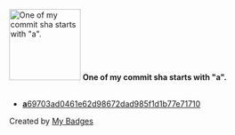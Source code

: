 <img src="https://github.com/my-badges/my-badges/blob/master/src/all-badges/abc-commit/a-commit.png?raw=true" alt="One of my commit sha starts with &quot;a&quot;." title="One of my commit sha starts with &quot;a&quot;." width="128">
<strong>One of my commit sha starts with &quot;a&quot;.</strong>
<br><br>

- <a href="https://github.com/better-studio/better-amp/commit/a69703ad0461e62d98672dad985f1d1b77e71710"><strong>a</strong>69703ad0461e62d98672dad985f1d1b77e71710</a>


Created by <a href="https://github.com/my-badges/my-badges">My Badges</a>